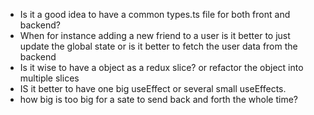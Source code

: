 - Is it a good idea to have a common types.ts file for both front and backend?
- When for instance adding a new friend to a user is it better to just update the global state or is it better to fetch the user data from the backend
- Is it wise to have a object as a redux slice? or refactor the object into multiple slices
- IS it better to have one big useEffect or several small useEffects.
- how big is too big for a sate to send back and forth the whole time?